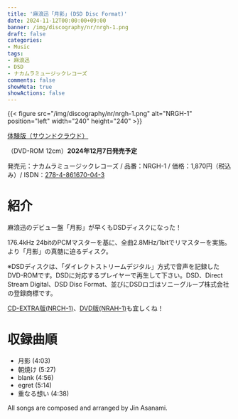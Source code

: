 ```yaml
---
title: '麻浪迅「月影」(DSD Disc Format)'
date: 2024-11-12T00:00:00+09:00
banner: /img/discography/nr/nrgh-1.png
draft: false
categories:
- Music
tags:
- 麻浪迅
- DSD
- ナカムラミュージックレコーズ
comments: false
showMeta: true
showActions: false
---
```


{{< figure src="/img/discography/nr/nrgh-1.png" alt="NRGH-1" position="left" width="240" height="240" >}}

<!-- [NMI MUSIC STORE (近日発売開始)](https://nmimusic.booth.pm/items/6308487) -->

[体験版（サウンドクラウド）](https://soundcloud.com/hayatehay/tsukikage-crossfade)

（DVD-ROM 12cm）**2024年12月7日発売予定**

発売元：ナカムラミュージックレコーズ / 品番：NRGH-1 / 価格：1,870円（税込み）/ ISDN：[278-4-861670-04-3](https://isdn.jp/2784861670043)

# 紹介
麻浪迅のデビュー盤「月影」が早くもDSDディスクになった！

176.4kHz 24bitのPCMマスターを基に、全曲2.8MHz/1bitでリマスターを実施。より「月影」の真髄に迫るディスク。

※DSDディスクは、「ダイレクトストリームデジタル」方式で音声を記録したDVD-ROMです。DSDに対応するプレイヤーで再生して下さい。DSD、Direct Stream Digital、DSD Disc Format、並びにDSDロゴはソニーグループ株式会社の登録商標です。

[CD-EXTRA版(NRCH-1)](/music/nrch-1)、[DVD版(NRAH-1)](/music/nrah-1)も宜しくね！

# 収録曲順
- 月影 (4:03)
- 朝焼け (5:27)
- blank (4:56)
- egret (5:14)
- 重なる想い (4:38)

All songs are composed and arranged by Jin Asanami.
